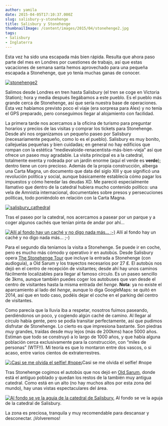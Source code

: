 ```yaml
---
author: yamila
date: 2015-04-05T17:10:37.000Z
slug: salisbury-y-stonehenge
title: Salisbury y Stonehenge
thumbnailImage: /content/images/2015/04/stonehenge2.jpg
tags:
- Salisbury
- Inglaterra
---
```



Esta vez ha sido una escapada más bien rápida. Resulta que ahora paso parte del mes en Londres por cuestiones de trabajo, así que estas vacaciones de semana santa hemos aprovechado para una pequeña escapada a Stonehenge, que yo tenía muchas ganas de conocer. 

[![stonehenge2](/content/images/2015/04/stonehenge2.jpg#small)](/content/images/2015/04/stonehenge2.jpg#full)

Salimos desde Londres en tren hasta Salisbury (el tren se coge en Victoria Station); hora y media después llegábamos a este pueblo. Es el pueblo más grande cerca de Stonehenge, así que sería nuestra base de operaciones. Esta vez habíamos previsto poco el viaje (era sorpresa para Alex) y no tenía el GPS preparado, pero conseguimos llegar al alojamiento con facilidad.

La primera tarde nos acercamos a la oficina de turismo para preguntar horarios y precios de las visitas y comprar los tickets para Stonehenge. Desde ahí nos organizamos un pequeño paseo por Salisbury (necesariamente pequeño, como lo es el pueblo). Salisbury es muy bonito, callejuelas pequeñas y bien cuidadas; en general no hay edificios que rompan con la estética “medievaloide-renacentista-más-bien-vieja” así que ofrece un paseo muy agradable. La visita principal es a la catedral, totalmente exenta y rodeada por un jardín enorme (aquí el verde es **verde**); dentro tiene un coro precioso. Además de la propia construcción, alberga una Carta Magna, un documento que data del siglo XIII y que significó una revolución política y social, aunque básicamente establecía cómo pagar los impuestos y cómo heredar las deudas XD. Me pareció especialmente llamativo que dentro de la catedral hubiera mucho contenido político: una vela de Amnistía internacional, documentales sobre presos y persecuciones políticas, todo poniéndolo en relación con la Carta Magna.

[![salisbury_cathedral](/content/images/2015/04/salisbury_cathedral.jpg#small)](/content/images/2015/04/salisbury_cathedral.jpg#full)

Tras el paseo por la catedral, nos acercamos a pasear por un parque y a coger algunos cachés que tenían pinta de andar por ahí…

[![Allí al fondo hay un caché y no digo nada más... ;-)](/content/images/2015/04/salisbury_park.jpg#small)](/content/images/2015/04/salisbury_park.jpg#full)
Allí al fondo hay un caché y no digo nada más… ;-)

Para el segundo día teníamos la visita a Stonehenge. Se puede ir en coche, pero es mucho más cómodo y operativo ir en autobús. Desde Salisbury opera [The Stonehenge Tour](http:/www.thestonehengetour.info/) que incluye la entrada a Stonehenge (con audioguía), a Old Sarum y los trayectos necesarios por 27 ₤. El autobús nos dejó en el centro de recepción de visitantes; desde ahí hay unos caminos fácilmente localizables para llegar al famoso círculo. Es un paseo sencillo de 3kms, aunque también puedes coger los autobuses que van desde el centro de visitantes hasta la misma entrada del *henge*. **Nota**: ya no existe el aparcamiento al lado del *henge*, aunque lo diga GoogleMaps: se quitó en 2014, así que en todo caso, podéis dejar el coche en el parking del centro de visitantes.

Como parecía que la lluvia iba a respetar, nosotros fuimos paseando, perdiéndonos un poco, y cogiendo algún caché de camino. Al llegar al círculo había gente, pero se podía transitar perfectamente, así que pudimos disfrutar de Stonehenge. Lo cierto es que impresiona bastante. Son piedras *muy* grandes, traídas desde muy lejos (más de 200kms) hace 5000 años. Estiman que todo se construyó a lo largo de 1000 años, y que había alguna población cerca exclusivamente para la construcción, con “miles de personas” (WTF!!). Mi teoría es que lo montaron entre dos vascos, o si acaso, entre varios cientos de extraterrestres.

[![¡Casi se me olvida el selfie! #nope](/content/images/2015/04/stonehenge.jpg#small)](/content/images/2015/04/stonehenge.jpg#full)¡Casi se me olvida el selfie! #nope

Tras Stonehenge cogimos el autobús que nos dejó en [Old Sarum](https:/www.google.co.uk/search?q=old+sarum&source=lnms&tbm=isch&sa=X&ei=pGohVYCuA8_laJyHgLAD&ved=0CAgQ_AUoAg&biw=1918&bih=992), donde está el antiguo poblado y quedan los restos de la también muy antigua catedral. Como está en un alto (no hay muchos altos por esta zona del mundo), hay unas vistas espectaculares del área.

[![Al fondo se ve la aguja de la catedral de Salisbury.](/content/images/2015/04/salisbury_sights.jpg#small)](/content/images/2015/04/salisbury_sights.jpg#full)
Al fondo se ve la aguja de la catedral de Salisbury.

La zona es preciosa, tranquila y muy recomendable para descansar y desconectar. ¡Volveremos!


